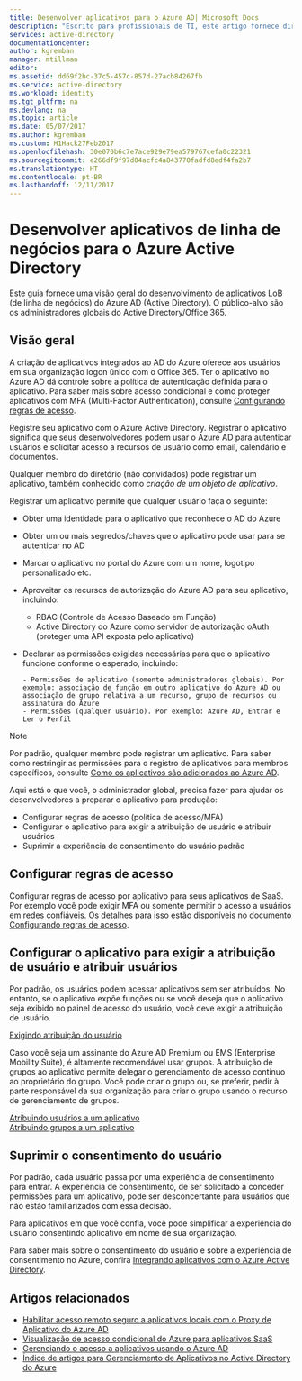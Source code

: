 ```yaml
---
title: Desenvolver aplicativos para o Azure AD| Microsoft Docs
description: "Escrito para profissionais de TI, este artigo fornece diretrizes para a integração de aplicativos do Azure com o Active Directory."
services: active-directory
documentationcenter: 
author: kgremban
manager: mtillman
editor: 
ms.assetid: dd69f2bc-37c5-457c-857d-27acb84267fb
ms.service: active-directory
ms.workload: identity
ms.tgt_pltfrm: na
ms.devlang: na
ms.topic: article
ms.date: 05/07/2017
ms.author: kgremban
ms.custom: H1Hack27Feb2017
ms.openlocfilehash: 30e070b6c7e7ace929e79ea579767cefa0c22321
ms.sourcegitcommit: e266df9f97d04acfc4a843770fadfd8edf4fa2b7
ms.translationtype: HT
ms.contentlocale: pt-BR
ms.lasthandoff: 12/11/2017
---
```

# <a name="develop-line-of-business-apps-for-azure-active-directory"></a>Desenvolver aplicativos de linha de negócios para o Azure Active Directory
Este guia fornece uma visão geral do desenvolvimento de aplicativos LoB (de linha de negócios) do Azure AD (Active Directory). O público-alvo são os administradores globais do Active Directory/Office 365.

## <a name="overview"></a>Visão geral
A criação de aplicativos integrados ao AD do Azure oferece aos usuários em sua organização logon único com o Office 365. Ter o aplicativo no Azure AD dá controle sobre a política de autenticação definida para o aplicativo. Para saber mais sobre acesso condicional e como proteger aplicativos com MFA (Multi-Factor Authentication), consulte [Configurando regras de acesso](active-directory-conditional-access-azure-portal-get-started.md).

Registre seu aplicativo com o Azure Active Directory. Registrar o aplicativo significa que seus desenvolvedores podem usar o Azure AD para autenticar usuários e solicitar acesso a recursos de usuário como email, calendário e documentos.

Qualquer membro do diretório (não convidados) pode registrar um aplicativo, também conhecido como *criação de um objeto de aplicativo*.

Registrar um aplicativo permite que qualquer usuário faça o seguinte:

* Obter uma identidade para o aplicativo que reconhece o AD do Azure
* Obter um ou mais segredos/chaves que o aplicativo pode usar para se autenticar no AD
* Marcar o aplicativo no portal do Azure com um nome, logotipo personalizado etc.
* Aproveitar os recursos de autorização do Azure AD para seu aplicativo, incluindo:

  * RBAC (Controle de Acesso Baseado em Função)
  * Active Directory do Azure como servidor de autorização oAuth (proteger uma API exposta pelo aplicativo)
* Declarar as permissões exigidas necessárias para que o aplicativo funcione conforme o esperado, incluindo:

      - Permissões de aplicativo (somente administradores globais). Por exemplo: associação de função em outro aplicativo do Azure AD ou associação de grupo relativa a um recurso, grupo de recursos ou assinatura do Azure
      - Permissões (qualquer usuário). Por exemplo: Azure AD, Entrar e Ler o Perfil

> [!NOTE]
> Por padrão, qualquer membro pode registrar um aplicativo. Para saber como restringir as permissões para o registro de aplicativos para membros específicos, consulte [Como os aplicativos são adicionados ao Azure AD](develop/active-directory-how-applications-are-added.md#who-has-permission-to-add-applications-to-my-azure-ad-instance).
>
>

Aqui está o que você, o administrador global, precisa fazer para ajudar os desenvolvedores a preparar o aplicativo para produção:

* Configurar regras de acesso (política de acesso/MFA)
* Configurar o aplicativo para exigir a atribuição de usuário e atribuir usuários
* Suprimir a experiência de consentimento do usuário padrão

## <a name="configure-access-rules"></a>Configurar regras de acesso
Configurar regras de acesso por aplicativo para seus aplicativos de SaaS. Por exemplo você pode exigir MFA ou somente permitir o acesso a usuários em redes confiáveis. Os detalhes para isso estão disponíveis no documento [Configurando regras de acesso](active-directory-conditional-access-azure-portal-get-started.md).

## <a name="configure-the-app-to-require-user-assignment-and-assign-users"></a>Configurar o aplicativo para exigir a atribuição de usuário e atribuir usuários
Por padrão, os usuários podem acessar aplicativos sem ser atribuídos. No entanto, se o aplicativo expõe funções ou se você deseja que o aplicativo seja exibido no painel de acesso do usuário, você deve exigir a atribuição de usuário.

[Exigindo atribuição do usuário](active-directory-applications-guiding-developers-requiring-user-assignment.md)

Caso você seja um assinante do Azure AD Premium ou EMS (Enterprise Mobility Suite), é altamente recomendável usar grupos. A atribuição de grupos ao aplicativo permite delegar o gerenciamento de acesso contínuo ao proprietário do grupo. Você pode criar o grupo ou, se preferir, pedir à parte responsável da sua organização para criar o grupo usando o recurso de gerenciamento de grupos.

[Atribuindo usuários a um aplicativo](active-directory-applications-guiding-developers-assigning-users.md)  
[Atribuindo grupos a um aplicativo](active-directory-applications-guiding-developers-assigning-groups.md)

## <a name="suppress-user-consent"></a>Suprimir o consentimento do usuário
Por padrão, cada usuário passa por uma experiência de consentimento para entrar. A experiência de consentimento, de ser solicitado a conceder permissões para um aplicativo, pode ser desconcertante para usuários que não estão familiarizados com essa decisão.

Para aplicativos em que você confia, você pode simplificar a experiência do usuário consentindo aplicativo em nome de sua organização.

Para saber mais sobre o consentimento do usuário e sobre a experiência de consentimento no Azure, confira [Integrando aplicativos com o Azure Active Directory](active-directory-integrating-applications.md).

## <a name="related-articles"></a>Artigos relacionados
* [Habilitar acesso remoto seguro a aplicativos locais com o Proxy de Aplicativo do Azure AD](active-directory-application-proxy-get-started.md)
* [Visualização de acesso condicional do Azure para aplicativos SaaS](active-directory-conditional-access-azure-portal-get-started.md)
* [Gerenciando o acesso a aplicativos usando o Azure AD](active-directory-managing-access-to-apps.md)
* [Índice de artigos para Gerenciamento de Aplicativos no Active Directory do Azure](active-directory-apps-index.md)
